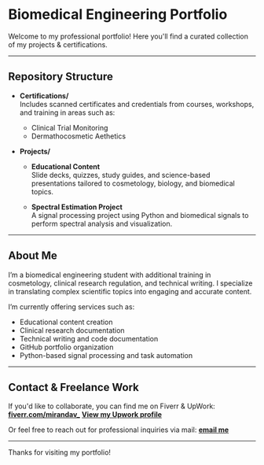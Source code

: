 # Biomedical Engineering Portfolio

Welcome to my professional portfolio! Here you'll find a curated collection of my projects & certifications. 

---

## Repository Structure

- **Certifications/**  
  Includes scanned certificates and credentials from courses, workshops, and training in areas such as:
  - Clinical Trial Monitoring
  - Dermathocosmetic Aethetics 

- **Projects/**  
  
  - **Educational Content**  
    Slide decks, quizzes, study guides, and science-based presentations tailored to cosmetology, biology, and biomedical topics.

  - **Spectral Estimation Project**  
    A signal processing project using Python and biomedical signals to perform spectral analysis and visualization.

---

## About Me

I’m a biomedical engineering student with additional training in cosmetology, clinical research regulation, and technical writing. I specialize in translating complex scientific topics into engaging and accurate content.

I’m currently offering services such as:
- Educational content creation
- Clinical research documentation
- Technical writing and code documentation
- GitHub portfolio organization
- Python-based signal processing and task automation

---

## Contact & Freelance Work

If you'd like to collaborate, you can find me on Fiverr & UpWork:  
**[fiverr.com/mirandav_](https://www.fiverr.com/mirandav_)**
**[View my Upwork profile](https://www.upwork.com/freelancers/~01b84a13367101b8be)**

Or feel free to reach out for professional inquiries via mail: 
**[email me](mailto:mimiviceconte@gmail.com)**


---

Thanks for visiting my portfolio!
